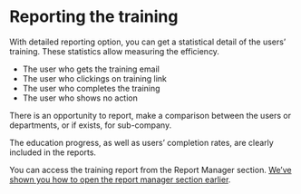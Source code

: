 # Reporting the training

With detailed reporting option, you can get a statistical detail of the users’ training.  These statistics allow measuring the efficiency.

* The user who gets the training email
* The user who clickings on training link
* The user who completes the training 
* The user who shows no action

There is an opportunity to report, make a comparison between the users or departments, or if exists, for sub-company.

The education progress, as well as users’ completion rates, are clearly included in the reports.

You can access the training report from the Report Manager section. [We’ve shown you how to open the report manager section earlier](https://www.keepnetlabs.com/documentation/#report-manager).